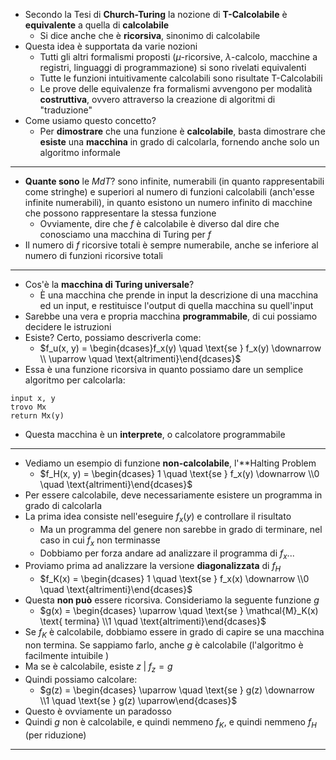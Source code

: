 + Secondo la Tesi di **Church-Turing** la nozione di **T-Calcolabile** è **equivalente** a quella di **calcolabile**
	+ Si dice anche che è **ricorsiva**, sinonimo di calcolabile
+ Questa idea è supportata da varie nozioni
	+ Tutti gli altri formalismi proposti ($\mu$-ricorsive, $\lambda$-calcolo, macchine a registri, linguaggi di programmazione) si sono rivelati equivalenti
	+ Tutte le funzioni intuitivamente calcolabili sono risultate T-Calcolabili
	+ Le prove delle equivalenze fra formalismi avvengono per modalità **costruttiva**, ovvero attraverso la creazione di algoritmi di "traduzione"
+ Come usiamo questo concetto?
	+ Per **dimostrare** che una funzione è **calcolabile**, basta dimostrare che **esiste** una **macchina** in grado di calcolarla, fornendo anche solo un algoritmo informale
---
+ **Quante sono** le $MdT$? sono infinite, numerabili (in quanto rappresentabili come stringhe) e superiori al numero di funzioni calcolabili (anch'esse infinite numerabili), in quanto esistono un numero infinito di macchine che possono rappresentare la stessa funzione
	+ Ovviamente, dire che $f$ è calcolabile è diverso dal dire che conosciamo una macchina di Turing per $f$
+ Il numero di $f$ ricorsive totali è sempre numerabile, anche se inferiore al numero di funzioni ricorsive totali 
---
+ Cos'è la **macchina di Turing universale**?
	+ È una macchina che prende in input la descrizione di una macchina ed un input, e restituisce l'output di quella macchina su quell'input
+ Sarebbe una vera e propria macchina **programmabile**, di cui possiamo decidere le istruzioni
+ Esiste? Certo, possiamo descriverla come:
	+ $f_u(x, y) = \begin{dcases}f_x(y) \quad \text{se  } f_x(y) \downarrow \\ \uparrow \quad \text{altrimenti}\end{dcases}$
+ Essa è una funzione ricorsiva in quanto possiamo dare un semplice algoritmo per calcolarla:
```
input x, y
trovo Mx
return Mx(y)
```
+ Questa macchina è un **interprete**, o calcolatore programmabile
---
+ Vediamo un esempio di funzione **non-calcolabile**, l'**Halting Problem
	+ $f_H(x, y) = \begin{dcases} 1 \quad \text{se  } f_x(y) \downarrow \\0 \quad \text{altrimenti}\end{dcases}$
+ Per essere calcolabile, deve necessariamente esistere un programma in grado di calcolarla
+ La prima idea consiste nell'eseguire $f_x(y)$ e controllare il risultato
	+ Ma un programma del genere non sarebbe in grado di terminare, nel caso in cui $f_x$ non terminasse
	+ Dobbiamo per forza andare ad analizzare il programma di $f_x$...
+ Proviamo prima ad analizzare la versione **diagonalizzata** di $f_H$
	+ $f_K(x) = \begin{dcases} 1 \quad \text{se  } f_x(x) \downarrow \\0 \quad \text{altrimenti}\end{dcases}$
+ Questa **non può** essere ricorsiva. Consideriamo la seguente funzione $g$
	+ $g(x) = \begin{dcases} \uparrow \quad \text{se  } \mathcal{M}_K(x) \text{ termina} \\1 \quad \text{altrimenti}\end{dcases}$
+ Se $f_K$ è calcolabile, dobbiamo essere in grado di capire se una macchina non termina. Se sappiamo farlo, anche $g$ è calcolabile (l'algoritmo è facilmente intuibile )
+ Ma se è calcolabile, esiste $z \; | \; f_z = g$ 
+ Quindi possiamo calcolare:
	+ $g(z) = \begin{dcases} \uparrow \quad \text{se  } g(z) \downarrow \\1 \quad \text{se  } g(z) \uparrow\end{dcases}$
+ Questo è ovviamente un paradosso
+ Quindi $g$ non è calcolabile, e quindi nemmeno $f_K$, e quindi nemmeno $f_H$ (per riduzione) 
---
